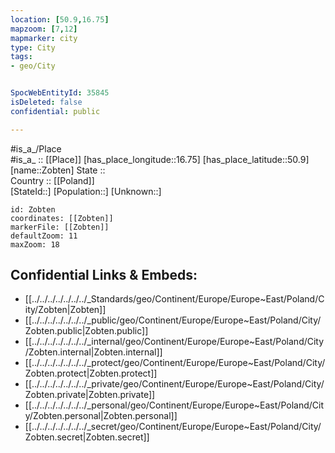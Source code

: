 ```yaml
---
location: [50.9,16.75] 
mapzoom: [7,12] 
mapmarker: city 
type: City
tags:
- geo/City


SpocWebEntityId: 35845
isDeleted: false
confidential: public

---
```

#is_a_/Place  
#is_a_ :: [[Place]] 
[has_place_longitude::16.75] 
[has_place_latitude::50.9] 
[name::Zobten] 
State ::  
Country :: [[Poland]]  
[StateId::] 
[Population::] 
[Unknown::] 


```leaflet
id: Zobten
coordinates: [[Zobten]] 
markerFile: [[Zobten]] 
defaultZoom: 11 
maxZoom: 18
```


## Confidential Links & Embeds: 
- [[../../../../../../../_Standards/geo/Continent/Europe/Europe~East/Poland/City/Zobten|Zobten]] 
- [[../../../../../../../_public/geo/Continent/Europe/Europe~East/Poland/City/Zobten.public|Zobten.public]] 
- [[../../../../../../../_internal/geo/Continent/Europe/Europe~East/Poland/City/Zobten.internal|Zobten.internal]] 
- [[../../../../../../../_protect/geo/Continent/Europe/Europe~East/Poland/City/Zobten.protect|Zobten.protect]] 
- [[../../../../../../../_private/geo/Continent/Europe/Europe~East/Poland/City/Zobten.private|Zobten.private]] 
- [[../../../../../../../_personal/geo/Continent/Europe/Europe~East/Poland/City/Zobten.personal|Zobten.personal]] 
- [[../../../../../../../_secret/geo/Continent/Europe/Europe~East/Poland/City/Zobten.secret|Zobten.secret]] 
